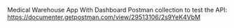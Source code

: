 Medical Warehouse App With Dashboard
Postman collection to test the API: https://documenter.getpostman.com/view/29513106/2s9YeK4VbM
